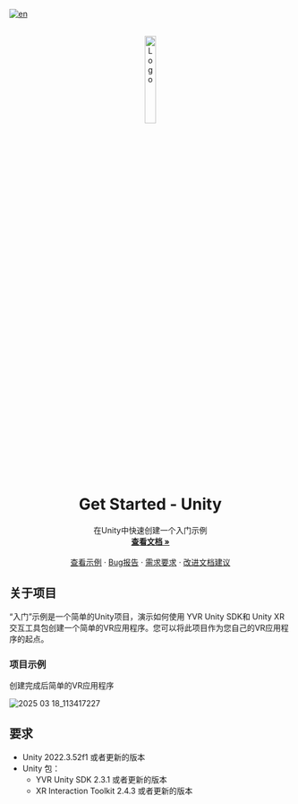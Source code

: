 [![en](https://img.shields.io/badge/lang-en-red.svg)](./README.md)

<!-- PROJECT LOGO -->
<br />
<div align="center">
    <a href="https://github.com/PlayForDreamDevelopers/GetStarted-Unity">
        <img src="https://www.pfdm.cn/en/static/img/logo.2b1b07e.png" alt="Logo" width="20%">
    </a>
    <h1 align="center"> Get Started - Unity </h1>
    <p align="center">
        在Unity中快速创建一个入门示例
        <br />
        <a href="https://github.com/PlayForDreamDevelopers/GetStarted-Unity/blob/main/README.md"><strong>查看文档 »</strong></a>
        <br />
        <br />
        <a href="https://github.com/PlayForDreamDevelopers/GetStarted-Unity#项目示例">查看示例</a>
        &middot;
        <a href="https://github.com/PlayForDreamDevelopers/GetStarted-Unity/issues/new?template=bug_report.yml">Bug报告</a>
        &middot;
        <a href="https://github.com/PlayForDreamDevelopers/GetStarted-Unity/issues/new?template=feature_request.yml">需求要求</a>
        &middot;
        <a href="https://github.com/PlayForDreamDevelopers/GetStarted-Unity/issues/new?template=documentation_update.yml">改进文档建议</a>
    </p>

</div>

## 关于项目

“入门”示例是一个简单的Unity项目，演示如何使用 YVR Unity SDK和 Unity XR 交互工具包创建一个简单的VR应用程序。您可以将此项目作为您自己的VR应用程序的起点。

### 项目示例

创建完成后简单的VR应用程序

![2025 03 18_113417227](https://github.com/user-attachments/assets/5da5ad1c-f4d0-4f28-90b5-58ebeac71a00)

## 要求

- Unity 2022.3.52f1 或者更新的版本
- Unity 包：
  - YVR Unity SDK 2.3.1 或者更新的版本
  - XR Interaction Toolkit 2.4.3 或者更新的版本